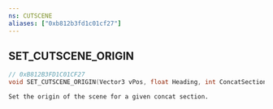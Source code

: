 ```yaml
---
ns: CUTSCENE
aliases: ["0xb812b3fd1c01cf27"]
---
```

## SET_CUTSCENE_ORIGIN

```c
// 0xB812B3FD1C01CF27
void SET_CUTSCENE_ORIGIN(Vector3 vPos, float Heading, int ConcatSection);
```

```
Set the origin of the scene for a given concat section.
```
